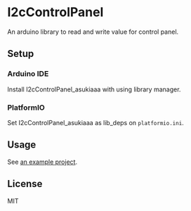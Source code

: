 # I2cControlPanel

An arduino library to read and write value for control panel.

## Setup

### Arduino IDE

Install I2cControlPanel_asukiaaa with using library manager.

### PlatformIO

Set I2cControlPanel_asukiaaa as lib_deps on `platformio.ini`.

## Usage

See [an example project](examples/PrintOnSerial/PrintOnSerial.ino).

## License

MIT
